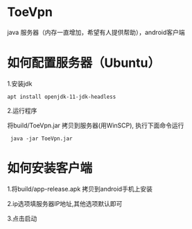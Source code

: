 # ToeVpn
java 服务器（内存一直增加，希望有人提供帮助），android客户端

# 如何配置服务器（Ubuntu）

1.安装jdk
```  
apt install openjdk-11-jdk-headless
```  
2.运行程序
 
 将build/ToeVpn.jar 拷贝到服务器(用WinSCP), 执行下面命令运行
```  
 java -jar ToeVpn.jar
```  

# 如何安装客户端

1.将build/app-release.apk 拷贝到android手机上安装

2.ip选项填服务器IP地址,其他选项默认即可

3.点击启动
